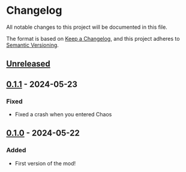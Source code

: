 # Changelog

All notable changes to this project will be documented in this file.

The format is based on [Keep a Changelog](https://keepachangelog.com/en/1.1.0/),
and this project adheres to [Semantic Versioning](https://semver.org/spec/v2.0.0.html).

## [Unreleased]

## [0.1.1] - 2024-05-23

### Fixed

- Fixed a crash when you entered Chaos

## [0.1.0] - 2024-05-22

### Added

- First version of the mod!

[unreleased]: https://github.com/PonyWarrior/Colorblind/compare/0.1.1...HEAD
[0.1.1]: https://github.com/PonyWarrior/Colorblind/compare/0.1.0...0.1.1
[0.1.0]: https://github.com/PonyWarrior/Colorblind/compare/9972b71e22c3add093ab39f394be5b7f37f3f645...0.1.0

